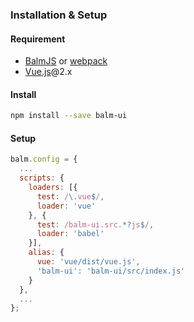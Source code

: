 ### Installation & Setup

#### Requirement

- [BalmJS](http://balmjs.com/) or [webpack](http://webpack.github.io/)
- [Vue.js](https://vuejs.org/)@2.x

#### Install

```sh
npm install --save balm-ui
```

#### Setup

```js
balm.config = {
  ...
  scripts: {
    loaders: [{
      test: /\.vue$/,
      loader: 'vue'
    }, {
      test: /balm-ui.src.*?js$/,
      loader: 'babel'
    }],
    alias: {
      vue: 'vue/dist/vue.js',
      'balm-ui': 'balm-ui/src/index.js'
    }
  },
  ...
};
```
